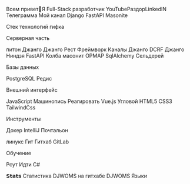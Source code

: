 Всем привет👋Я Full-Stack разработчик
YouTubeРаздорLinkedIN
Телеграмма
 Мой канал Django FastAPI Masonite






Стек технологий
гифка

Серверная часть

питон Джанго Джанго Рест Фреймворк Каналы Джанго DCRF Джанго Ниндзя FastAPI Колба масонит ОРМАР SqlAlchemy Сельдерей

Базы данных

PostgreSQL Редис

Внешний интерфейс

JavaScript Машинопись Реагировать Vue.js Угловой HTML5 CSS3 TailwindCss

Инструменты

Докер IntelliJ Почтальон

линукс Гит Гитхаб GitLab

Обучение

Рсут Идти С#

𝗦𝘁𝗮𝘁𝘀
Статистика DJWOMS на гитхабе DJWOMS Языки
